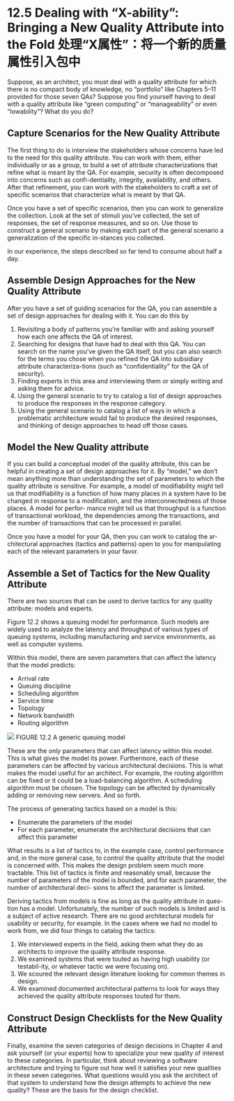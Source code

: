 12.5 Dealing with “X-ability”: Bringing a New Quality Attribute into the Fold 处理“X属性”：将一个新的质量属性引入包中
===

Suppose, as an architect, you must deal with a quality attribute for which there is no compact body of knowledge, no “portfolio” like Chapters 5–11 provided for those seven QAs? Suppose you find yourself having to deal with a quality attribute like “green computing” or “manageability” or even “Iowability”? What do you do?

## Capture Scenarios for the New Quality Attribute

The first thing to do is interview the stakeholders whose concerns have led to the need for this quality attribute. You can work with them, either individually or as a group, to build a set of attribute characterizations that refine what is meant by the QA. For example, security is often decomposed into concerns such as confi-dentiality, integrity, availability, and others. After that refinement, you can work with the stakeholders to craft a set of specific scenarios that characterize what is meant by that QA.

Once you have a set of specific scenarios, then you can work to generalize the collection. Look at the set of stimuli you’ve collected, the set of responses, the set of response measures, and so on. Use those to construct a general scenario by making each part of the general scenario a generalization of the specific in-stances you collected.

In our experience, the steps described so far tend to consume about half a day.

## Assemble Design Approaches for the New Quality Attribute
After you have a set of guiding scenarios for the QA, you can assemble a set of design approaches for dealing with it. You can do this by
1. Revisiting a body of patterns you’re familiar with and asking yourself how each one affects the QA of interest.
2. Searching for designs that have had to deal with this QA. You can search on the name you’ve given the QA itself, but you can also search for the terms you chose when you refined the QA into subsidiary attribute characteriza-tions (such as “confidentiality” for the QA of security).
3. Finding experts in this area and interviewing them or simply writing and asking them for advice.
4. Using the general scenario to try to catalog a list of design approaches to produce the responses in the response category.
5. Using the general scenario to catalog a list of ways in which a problematic architecture would fail to produce the desired responses, and thinking of design approaches to head off those cases.

## Model the New Quality attribute
If you can build a conceptual model of the quality attribute, this can be helpful in creating a set of design approaches for it. By “model,” we don’t mean anything more than understanding the set of parameters to which the quality attribute is sensitive. For example, a model of modifiability might tell us that modifiability is a function of how many places in a system have to be changed in response to a modification, and the interconnectedness of those places. A model for perfor- mance might tell us that throughput is a function of transactional workload, the dependencies among the transactions, and the number of transactions that can be processed in parallel.

Once you have a model for your QA, then you can work to catalog the ar-chitectural approaches (tactics and patterns) open to you for manipulating each of the relevant parameters in your favor.

## Assemble a Set of Tactics for the New Quality Attribute
There are two sources that can be used to derive tactics for any quality attribute: models and experts.

Figure 12.2 shows a queuing model for performance. Such models are widely used to analyze the latency and throughput of various types of queuing systems, including manufacturing and service environments, as well as computer systems.

Within this model, there are seven parameters that can affect the latency that the model predicts:
* Arrival rate
* Queuing discipline
* Scheduling algorithm
* Service time
* Topology
* Network bandwidth
* Routing algorithm

![](fig.12.2)
FIGURE 12.2 A generic queuing model

These are the _only_ parameters that can affect latency within this model. This is what gives the model its power. Furthermore, each of these parameters can be affected by various architectural decisions. This is what makes the model useful for an architect. For example, the routing algorithm can be fixed or it could be a load-balancing algorithm. A scheduling algorithm must be chosen. The topology can be affected by dynamically adding or removing new servers. And so forth.

The process of generating tactics based on a model is this:
* Enumerate the parameters of the model
* For each parameter, enumerate the architectural decisions that can affect this parameter

What results is a list of tactics to, in the example case, control performance and, in the more general case, to control the quality attribute that the model is concerned with. This makes the design problem seem much more tractable. This list of tactics is finite and reasonably small, because the number of parameters of the model is bounded, and for each parameter, the number of architectural deci-
sions to affect the parameter is limited.

Deriving tactics from models is fine as long as the quality attribute in ques-tion has a model. Unfortunately, the number of such models is limited and is a subject of active research. There are no good architectural models for usability or security, for example. In the cases where we had no model to work from, we did four things to catalog the tactics:
1. We interviewed experts in the field, asking them what they do as architects to improve the quality attribute response.
2. We examined systems that were touted as having high usability (or testabil-ity, or whatever tactic we were focusing on).
3. We scoured the relevant design literature looking for common themes in design.
4. We examined documented architectural patterns to look for ways they achieved the quality attribute responses touted for them.

## Construct Design Checklists for the New Quality Attribute
Finally, examine the seven categories of design decisions in Chapter 4 and ask yourself (or your experts) how to specialize your new quality of interest to these categories. In particular, think about reviewing a software architecture and trying to figure out how well it satisfies your new qualities in these seven categories. What questions would you ask the architect of that system to understand how the design attempts to achieve the new quality? These are the basis for the design checklist.
